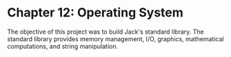 # Chapter 12: Operating System

The objective of this project was to build Jack's standard library. The standard library provides memory management, I/O, graphics, mathematical computations, and string manipulation.
